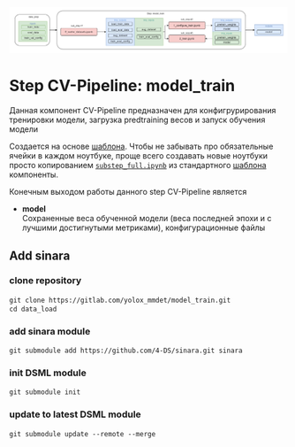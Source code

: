 ![interface model_train_interface.drawio](./imgs/model_train_interface.drawio.png)

# Step CV-Pipeline: model_train

Данная компонент CV-Pipeline предназначен для конфигрурирования тренировки модели, загрузка predtraining весов и запуск обучения модели

Создается на основе [шаблона](https://github.com/4-DS/step_template).
Чтобы не забывать про обязательные ячейки в каждом ноутбуке, проще всего создавать новые ноутбуки просто копированием [`substep_full.ipynb`](https://github.com/4-DS/step_template/blob/main/substep_full.ipynb) из стандартного [шаблона](https://github.com/4-DS/step_template) компоненты.

Конечным выходом работы данного step CV-Pipeline является
- **model**     
Сохраненные веса обученной модели (веса последней эпохи и с лучшими достигнутыми метриками), конфигурационные файлы

## Add sinara

### clone repository 
```
git clone https://gitlab.com/yolox_mmdet/model_train.git
cd data_load
```  

### add sinara module  
```
git submodule add https://github.com/4-DS/sinara.git sinara
```  

### init DSML module  
```
git submodule init
```

### update to latest DSML module
```
git submodule update --remote --merge